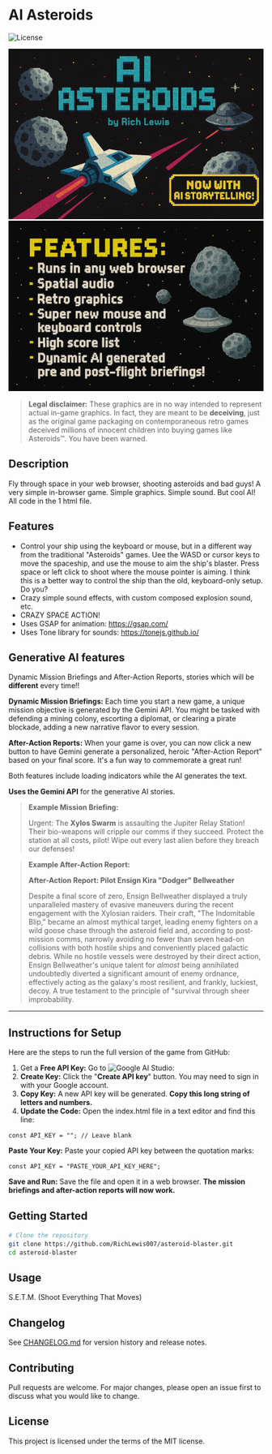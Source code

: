 # AI Asteroids

![License](https://img.shields.io/badge/license-mit-blue.svg)
<!-- ![GitHub issues](https://img.shields.io/github/issues/RichLewis007/asteroid-blaster)
![GitHub stars](https://img.shields.io/github/stars/RichLewis007/asteroid-blaster)
![GitHub forks](https://img.shields.io/github/forks/RichLewis007/asteroid-blaster) -->
<!-- ![GitHub Actions](https://github.com/RichLewis007/asteroid-blaster/actions/workflows/ci.yml/badge.svg) -->

<p align="center">
  <img src="./assets/ai-asteroids-banner.png" alt="AI Asteroids Banner" width="600">
  <img src="./assets/ai-asteroids-features.png" alt="AI Asteroids Banner" width="600">
  
> <div align="left">
>   <div>
>     <p><strong>Legal disclaimer:</strong> These graphics are in no way intended to represent actual in-game graphics. In fact, they are meant to be <strong>deceiving</strong>, just as the original game packaging on contemporaneous retro games deceived millions of innocent children into buying games like Asteroids™. You have been warned.</p>
>   </div>
> </div>

<!-- ![AI Asteroids Banner](./assets/ai-asteroids-banner.png)
![AI Asteroids Banner](./assets/ai-asteroids-features.png)  -->

## Description
Fly through space in your web browser, shooting asteroids and bad guys!
A very simple in-browser game. Simple graphics. Simple sound. But cool AI!
All code in the 1 html file.

## Features
- Control your ship using the keyboard or mouse, but in a different way from the traditional "Asteroids" games. Uee the WASD or cursor keys to move the spaceship, and use the mouse to aim the ship's blaster. Press space or left click to shoot where the mouse pointer is aiming. I think this is a better way to control the ship than the old, keyboard-only setup. Do you?
- Crazy simple sound effects, with custom composed explosion sound, etc.
- CRAZY SPACE ACTION!
- Uses GSAP for animation: https://gsap.com/
- Uses Tone library for sounds: https://tonejs.github.io/

## Generative AI features

Dynamic Mission Briefings and After-Action Reports, stories which will be **different** every time!!

**Dynamic Mission Briefings:** Each time you start a new game, a unique mission objective is generated by the Gemini API. You might be tasked with defending a mining colony, escorting a diplomat, or clearing a pirate blockade, adding a new narrative flavor to every session.

**After-Action Reports:** When your game is over, you can now click a new button to have Gemini generate a personalized, heroic "After-Action Report" based on your final score. It's a fun way to commemorate a great run!

Both features include loading indicators while the AI generates the text.

**Uses the Gemini API** for the generative AI stories.

> **Example Mission Briefing:**
> 
>Urgent: The **Xylos Swarm** is assaulting the Jupiter Relay Station! Their bio-weapons will cripple our comms if they succeed. Protect the station at all costs, pilot! Wipe out every last alien before they breach our defenses!

> **Example After-Action Report:**
> 
>  **After-Action Report: Pilot Ensign Kira "Dodger" Bellweather**
>
>  Despite a final score of zero, Ensign Bellweather displayed a truly unparalleled mastery of evasive maneuvers during the recent engagement with the Xylosian raiders. Their craft, "The Indomitable Blip," became an almost mythical target, leading enemy fighters on a wild goose chase through the asteroid field and, according to post-mission comms, narrowly avoiding no fewer than seven head-on collisions with both hostile ships and conveniently placed galactic debris. While no hostile vessels were destroyed by their direct action, Ensign Bellweather's unique talent for *almost* being annihilated undoubtedly diverted a significant amount of enemy ordnance, effectively acting as the galaxy's most resilient, and frankly, luckiest, decoy. A true testament to the principle of "survival through sheer improbability.

---

## Instructions for Setup

Here are the steps to run the full version of the game from GitHub:

  1. Get a **Free API Key:** Go to ![Google AI Studio]([https://richlewis.com](https://aistudio.google.com/app/apikey)): 
  2. **Create Key:** Click the "**Create API key**" button. You may need to sign in with your Google account.
  3. **Copy Key:** A new API key will be generated. **Copy this long string of letters and numbers.**
  4. **Update the Code:** Open the index.html file in a text editor and find this line:

```
const API_KEY = ""; // Leave blank
```
**Paste Your Key:** Paste your copied API key between the quotation marks:

```
const API_KEY = "PASTE_YOUR_API_KEY_HERE";
```
**Save and Run:** Save the file and open it in a web browser. **The mission briefings and after-action reports will now work.**

## Getting Started
```bash
# Clone the repository
git clone https://github.com/RichLewis007/asteroid-blaster.git
cd asteroid-blaster
```

## Usage
S.E.T.M.
(Shoot Everything That Moves)

## Changelog
See [CHANGELOG.md](CHANGELOG.md) for version history and release notes.

## Contributing
Pull requests are welcome. For major changes, please open an issue first
to discuss what you would like to change.

## License
This project is licensed under the terms of the MIT license.
